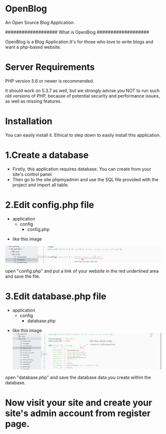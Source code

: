 # OpenBlog
An Open Source Blog Application.

###################
What is OpenBlog
###################

OpenBlog is a Blog Application.It's for those who love to write blogs and want a php-based website.


# Server Requirements

PHP version 5.6 or newer is recommended.

It should work on 5.3.7 as well, but we strongly advise you NOT to run
such old versions of PHP, because of potential security and performance
issues, as well as missing features.


# Installation

You can easily install it. Ethical to step down to easily install this application.


# 1.Create a database
  * Firstly, this application requires database. You can create from your site's control panel. 
  * Then go to the site phpmyadmin and use the SQL file provided with the project and import all table.


# 2.Edit config.php file
  - application
    - config
      - config.php
      
* like this image

![img](images/temp/config.jpg?raw=true "config.php")

open "config.php" and  put a link of your website in the red underlined area and save the file.
      

# 3.Edit database.php file
  - application
    - config
      - database.php 
      
      
* like this image
![img](images/temp/database.jpg?raw=true "database.php ")

open "database.php" and save the database data you create within the database.



# Now visit your site and create your site's admin account from register page.

          
